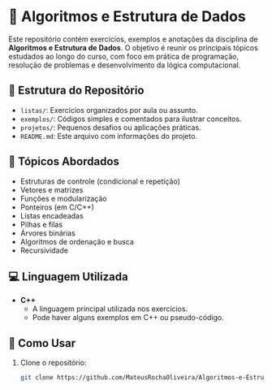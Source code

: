 # 📘 Algoritmos e Estrutura de Dados

Este repositório contém exercícios, exemplos e anotações da disciplina de **Algoritmos e Estrutura de Dados**. O objetivo é reunir os principais tópicos estudados ao longo do curso, com foco em prática de programação, resolução de problemas e desenvolvimento da lógica computacional.

## 📂 Estrutura do Repositório

- `listas/`: Exercícios organizados por aula ou assunto.
- `exemplos/`: Códigos simples e comentados para ilustrar conceitos.
- `projetos/`: Pequenos desafios ou aplicações práticas.
- `README.md`: Este arquivo com informações do projeto.

## 🧠 Tópicos Abordados

- Estruturas de controle (condicional e repetição)
- Vetores e matrizes
- Funções e modularização
- Ponteiros (em C/C++)
- Listas encadeadas
- Pilhas e filas
- Árvores binárias
- Algoritmos de ordenação e busca
- Recursividade

## 💻 Linguagem Utilizada

- **C++**
  - A linguagem principal utilizada nos exercícios.
  - Pode haver alguns exemplos em C++ ou pseudo-código.

## 🚀 Como Usar

1. Clone o repositório:
   ```bash
   git clone https://github.com/MateusRochaOliveira/Algoritmos-e-Estrutura-de-Dados

